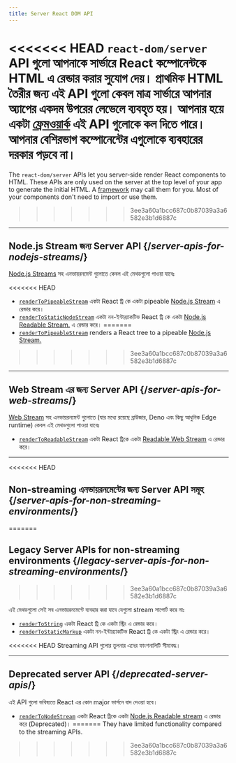 ```yaml
---
title: Server React DOM API
---
```


<Intro>

<<<<<<< HEAD
`react-dom/server` API গুলো আপনাকে সার্ভারে React কম্পোনেন্টকে HTML এ রেন্ডার করার সুযোগ দেয়। প্রাথমিক HTML তৈরীর জন্য এই API গুলো কেবল মাত্র সার্ভারে আপনার অ্যাপের একদম উপরের লেভেলে ব্যবহৃত হয়। আপনার হয়ে একটা [ফ্রেমওয়ার্ক](/learn/start-a-new-react-project#production-grade-react-frameworks) এই API গুলোকে কল দিতে পারে। আপনার বেশিরভাগ কম্পোনেন্টের এগুলোকে ব্যবহারের দরকার পড়বে না।
=======
The `react-dom/server` APIs let you server-side render React components to HTML. These APIs are only used on the server at the top level of your app to generate the initial HTML. A [framework](/learn/start-a-new-react-project#production-grade-react-frameworks) may call them for you. Most of your components don't need to import or use them.
>>>>>>> 3ee3a60a1bcc687c0b87039a3a6582e3b1d6887c

</Intro>

---

## Node.js Stream জন্য Server API {/*server-apis-for-nodejs-streams*/}

[Node.js Streams](https://nodejs.org/api/stream.html) সহ এনভায়রনমেন্ট গুলোতে কেবল এই মেথডগুলো পাওয়া যাবেঃ 

<<<<<<< HEAD
* [`renderToPipeableStream`](/reference/react-dom/server/renderToPipeableStream) একটা React ট্রি কে একটা pipeable [Node.js Stream](https://nodejs.org/api/stream.html) এ রেন্ডার করে।
* [`renderToStaticNodeStream`](/reference/react-dom/server/renderToStaticNodeStream) একটা নন-ইন্টার‍্যাকটিভ React ট্রি কে একটা [Node.js Readable Stream.](https://nodejs.org/api/stream.html#readable-streams) এ রেন্ডার করে।
=======
* [`renderToPipeableStream`](/reference/react-dom/server/renderToPipeableStream) renders a React tree to a pipeable [Node.js Stream.](https://nodejs.org/api/stream.html)
>>>>>>> 3ee3a60a1bcc687c0b87039a3a6582e3b1d6887c

---

## Web Stream এর জন্য Server API {/*server-apis-for-web-streams*/}

[Web Stream](https://developer.mozilla.org/en-US/docs/Web/API/Streams_API) সহ এনভায়রনমেন্ট গুলোতে (যার মধ্যে রয়েছে ব্রাউজার, Deno এবং কিছু আধুনিক Edge runtime) কেবল এই মেথডগুলো পাওয়া যাবেঃ

* [`renderToReadableStream`](/reference/react-dom/server/renderToReadableStream) একটা React ট্রিকে একটা [Readable Web Stream](https://developer.mozilla.org/en-US/docs/Web/API/ReadableStream) এ রেন্ডার করে।

---

<<<<<<< HEAD
## Non-streaming এনভায়রনমেন্টের জন্য Server API সমূহ {/*server-apis-for-non-streaming-environments*/}
=======
## Legacy Server APIs for non-streaming environments {/*legacy-server-apis-for-non-streaming-environments*/}
>>>>>>> 3ee3a60a1bcc687c0b87039a3a6582e3b1d6887c

এই মেথডগুলো সেই সব এনভায়রনমেন্টে ব্যবহার করা যাবে যেগুলো stream সাপোর্ট করে নাঃ

* [`renderToString`](/reference/react-dom/server/renderToString) একটা React ট্রি কে একটা স্ট্রিং এ রেন্ডার করে।
* [`renderToStaticMarkup`](/reference/react-dom/server/renderToStaticMarkup) একটা নন-ইন্টার‍্যাকটিভ React ট্রি কে একটা স্ট্রিং এ রেন্ডার করে।

<<<<<<< HEAD
Streaming API গুলোর তুলনার এদের ফাংশনালিটি সীমাবদ্ধ।

---

## Deprecated server API {/*deprecated-server-apis*/}

<Deprecated>

এই API গুলো ভবিষ্যতে React এর কোন major ভার্সনে বাদ দেওয়া হবে।

</Deprecated>

* [`renderToNodeStream`](/reference/react-dom/server/renderToNodeStream) একটা React ট্রিকে একটা [Node.js Readable stream](https://nodejs.org/api/stream.html#readable-streams) এ রেন্ডার করে (Deprecated)।
=======
They have limited functionality compared to the streaming APIs.
>>>>>>> 3ee3a60a1bcc687c0b87039a3a6582e3b1d6887c
